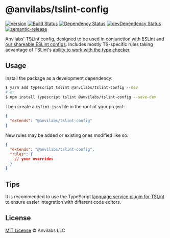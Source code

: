 # @anvilabs/tslint-config

[![Version](https://img.shields.io/npm/v/@anvilabs/tslint-config.svg)](http://npm.im/@anvilabs/tslint-config)
[![Build Status](https://img.shields.io/travis/anvilabs/tslint-config.svg)](https://travis-ci.org/anvilabs/tslint-config)
[![Dependency Status](https://david-dm.org/anvilabs/tslint-config/status.svg)](https://david-dm.org/anvilabs/tslint-config)
[![devDependency Status](https://david-dm.org/anvilabs/tslint-config/dev-status.svg)](https://david-dm.org/anvilabs/tslint-config?type=dev)
[![semantic-release](https://img.shields.io/badge/%20%20%F0%9F%93%A6%F0%9F%9A%80-semantic--release-e10079.svg)](https://github.com/semantic-release/semantic-release)

Anvilabs' TSLint config, designed to be used in conjunction with ESLint and [our shareable ESLint configs](https://github.com/anvilabs/eslint-config). Includes mostly TS-specific rules taking advantage of TSLint's [ability to work with the type checker](https://palantir.github.io/tslint/usage/type-checking/).

## Usage

Install the package as a development dependency:

```bash
$ yarn add typescript tslint @anvilabs/tslint-config --dev
# or
$ npm install typescript tslint @anvilabs/tslint-config --save-dev
```

Then create a `tslint.json` file in the root of your project:

```json
{
  "extends": "@anvilabs/tslint-config"
}
```

New rules may be added or existing ones modified like so:

```json
{
  "extends": "@anvilabs/tslint-config",
  "rules": {
    // your overrides
  }
}
```

## Tips

It is recommended to use the TypeScript [language service plugin for TSLint](https://github.com/angelozerr/tslint-language-service) to ensure easier integration with different code editors.

## License

[MIT License](./LICENSE) © Anvilabs LLC
